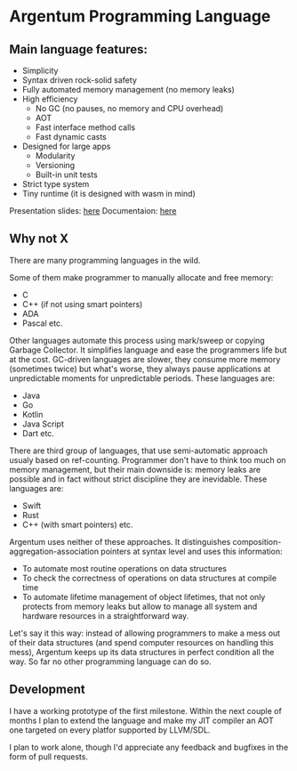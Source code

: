 # Argentum Programming Language

## Main language features:

* Simplicity
* Syntax driven rock-solid safety
* Fully automated memory management (no memory leaks)
* High efficiency
  * No GC (no pauses, no memory and CPU overhead)
  * AOT
  * Fast interface method calls
  * Fast dynamic casts
* Designed for large apps
  * Modularity
  * Versioning
  * Built-in unit tests
* Strict type system
* Tiny runtime (it is designed with wasm in mind)

Presentation slides: [here](https://docs.google.com/presentation/d/1Cqbh30gTnfoFL3xJh3hhW4Hqhdk9tHw4akZExtiSivA/edit?usp=share_link)
Documentaion: [here](https://docs.google.com/document/d/1QCvxUGr2kce67jht8PLH822ZuZSXHvMIFgsACsbV4Y4/edit?usp=sharing)

## Why not X

There are many programming languages in the wild.

Some of them make programmer to manually allocate and free memory:

* C
* C++ (if not using smart pointers)
* ADA
* Pascal etc.

Other languages automate this process using mark/sweep or copying Garbage Collector. It simplifies language and ease the programmers life but at the cost. GC-driven languages are slower, they consume more memory (sometimes twice) but what's worse, they always pause applications at unpredictable moments for unpredictable periods. These languages are:

* Java
* Go
* Kotlin
* Java Script
* Dart etc.

There are third group of languages, that use semi-automatic approach usualy based on ref-counting. Programmer don't have to think too much on memory management, but their main downside is: memory leaks are possible and in fact without strict discipline they are inevidable. These languages are:

* Swift
* Rust
* C++ (with smart pointers) etc.

Argentum uses neither of these approaches. It distinguishes composition-aggregation-association pointers at syntax level and uses this information:

* To automate most routine operations on data structures
* To check the correctness of operations on data structures at compile time
* To automate lifetime management of object lifetimes, that not only protects from memory leaks but allow to manage all system and hardware resources in a straightforward way.

Let's say it this way: instead of allowing programmers to make a mess out of their data structures (and spend computer resources on handling this mess), Argentum keeps up its data structures in perfect condition all the way.
So far no other programming language can do so.

## Development

I have a working prototype of the first milestone.
Within the next couple of months I plan to extend the language and make my JIT compiler an AOT one targeted on every platfor supported by LLVM/SDL.

I plan to work alone, though I'd appreciate any feedback and bugfixes in the form of pull requests.
